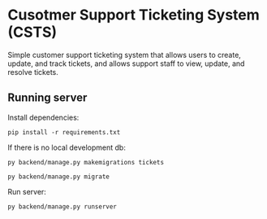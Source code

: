 # Cusotmer Support Ticketing System (CSTS)
Simple customer support ticketing system that allows users to create, update, and track tickets, and allows support staff to view, update, and resolve tickets.

## Running server
Install dependencies:

`pip install -r requirements.txt`

If there is no local development db:

`py backend/manage.py makemigrations tickets`

`py backend/manage.py migrate`

Run server:

`py backend/manage.py runserver`